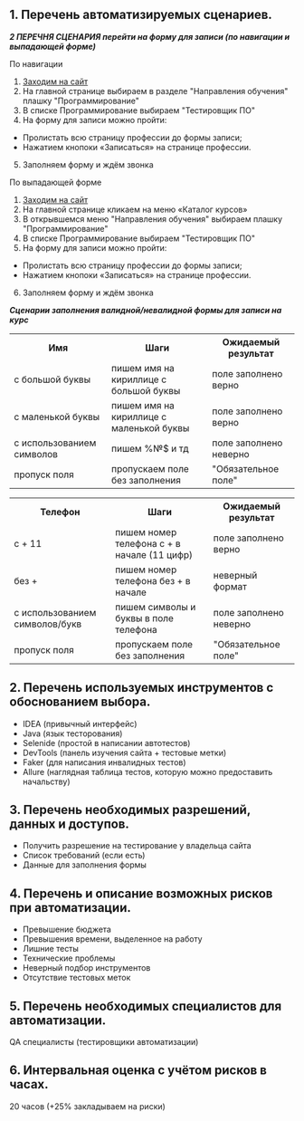 ## 1. Перечень автоматизируемых сценариев.
***2 ПЕРЕЧНЯ СЦЕНАРИЯ перейти на форму для записи (по навигации и выпадающей форме)*** 

По навигации 
1. [Заходим на сайт](https://netology.ru/)
2. На главной странице выбираем в разделе "Направления обучения" плашку "Программирование"
3. В списке Программирование выбираем "Тестировщик ПО"
4. На форму для записи можно пройти: 
- Пролистать всю страницу профессии до формы записи; 
- Нажатием кнопоки «Записаться» на странице профессии.
5. Заполняем форму и ждём звонка


По выпадающей форме
1. [Заходим на сайт](https://netology.ru/)
2. На главной странице кликаем на меню «Каталог курсов»
3. В открывшемся меню "Направления обучения" выбираем плашку "Программирование"
4. В списке Программирование выбираем "Тестировщик ПО"
5. На форму для записи можно пройти:
- Пролистать всю страницу профессии до формы записи;
- Нажатием кнопоки «Записаться» на странице профессии.
6. Заполняем форму и ждём звонка

***Сценарии заполнения валидной/невалидной формы для записи на курс***

<table>
    <tr>
        <th>Имя</th>
        <th>Шаги</th>
<th>Ожидаемый результат</th>
    </tr>
    <tr>
        <td>с большой буквы</td>
        <td>пишем имя на кириллице с большой буквы</td>
 <td>поле заполнено верно</td>
    </tr>
    <tr>
        <td>с маленькой буквы</td>
        <td>пишем имя на кириллице с маленькой буквы</td>
<td>поле заполнено верно</td>
<tr>
        <td>с использованием символов</td>
        <td>пишем %№$ и тд</td>
 <td>поле заполнено неверно</td>
    </tr>
    <tr>
        <td>пропуск поля</td>
        <td>пропускаем поле без заполнения</td>
<td>"Обязательное поле"</td>

    
</table>


<table>
    <tr>
        <th>Телефон</th>
        <th>Шаги</th>
<th>Ожидаемый результат</th>
    </tr>
    <tr>
        <td>с + 11</td>
        <td>пишем номер телефона с + в начале (11 цифр)</td>
 <td>поле заполнено верно</td>
    </tr>
    <tr>
        <td>без +</td>
        <td>пишем номер телефона без + в начале</td>
<td>неверный формат</td>
<tr>
        <td>с использованием символов/букв</td>
        <td>пишем символы и буквы в поле телефона</td>
 <td>поле заполнено неверно</td>
    </tr>
    <tr>
        <td>пропуск поля</td>
        <td>пропускаем поле без заполнения</td>
<td>"Обязательное поле"</td>


</table>

## 2. Перечень используемых инструментов с обоснованием выбора.
- IDEA (привычный интерфейс)
- Java (язык тесторования)
- Selenide (простой в написании автотестов)
- DevTools (панель изучения сайта + тестовые метки)
- Faker (для написания инвалидных тестов)
- Allure (наглядная таблица тестов, которую можно предоставить начальству)

## 3. Перечень необходимых разрешений, данных и доступов.
- Получить разрешение на тестирование у владельца сайта
- Список требований (если есть)
- Данные для заполнения формы

## 4. Перечень и описание возможных рисков при автоматизации.
- Превышение бюджета
- Превышения времени, выделенное на работу
- Лишние тесты
- Технические проблемы
- Неверный подбор инструментов
- Отсутствие тестовых меток

## 5. Перечень необходимых специалистов для автоматизации.
QA специалисты (тестировщики автоматизации)

## 6. Интервальная оценка с учётом рисков в часах.
20 часов (+25% закладываем на риски)

